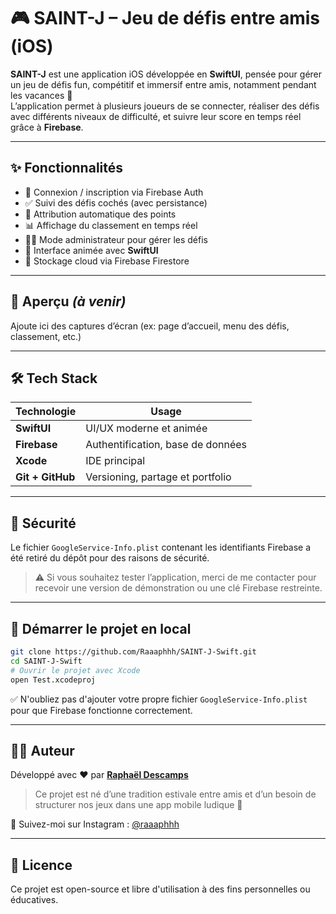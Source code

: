 
# 🎮 SAINT-J – Jeu de défis entre amis (iOS)

**SAINT-J** est une application iOS développée en **SwiftUI**, pensée pour gérer un jeu de défis fun, compétitif et immersif entre amis, notamment pendant les vacances 🌴  
L’application permet à plusieurs joueurs de se connecter, réaliser des défis avec différents niveaux de difficulté, et suivre leur score en temps réel grâce à **Firebase**.

---

## ✨ Fonctionnalités

- 🔐 Connexion / inscription via Firebase Auth
- ✅ Suivi des défis cochés (avec persistance)
- 🧠 Attribution automatique des points
- 📊 Affichage du classement en temps réel
- 🧑‍⚖️ Mode administrateur pour gérer les défis
- 🎨 Interface animée avec **SwiftUI**
- 💾 Stockage cloud via Firebase Firestore

---

## 📸 Aperçu *(à venir)*

Ajoute ici des captures d’écran (ex: page d’accueil, menu des défis, classement, etc.)

---

## 🛠️ Tech Stack

| Technologie | Usage |
|-------------|-------|
| **SwiftUI** | UI/UX moderne et animée |
| **Firebase** | Authentification, base de données |
| **Xcode** | IDE principal |
| **Git + GitHub** | Versioning, partage et portfolio |

---

## 🔐 Sécurité

Le fichier `GoogleService-Info.plist` contenant les identifiants Firebase a été retiré du dépôt pour des raisons de sécurité.

> ⚠️ Si vous souhaitez tester l’application, merci de me contacter pour recevoir une version de démonstration ou une clé Firebase restreinte.

---

## 🚀 Démarrer le projet en local

```bash
git clone https://github.com/Raaaphhh/SAINT-J-Swift.git
cd SAINT-J-Swift
# Ouvrir le projet avec Xcode
open Test.xcodeproj
```

✅ N'oubliez pas d'ajouter votre propre fichier `GoogleService-Info.plist` pour que Firebase fonctionne correctement.

---

## 👨‍🎨 Auteur

Développé avec ❤️ par [**Raphaël Descamps**](https://github.com/Raaaphhh)  
> Ce projet est né d’une tradition estivale entre amis et d’un besoin de structurer nos jeux dans une app mobile ludique 🎯

📸 Suivez-moi sur Instagram : [@raaaphhh](https://www.instagram.com/)

---

## 📜 Licence

Ce projet est open-source et libre d'utilisation à des fins personnelles ou éducatives.
